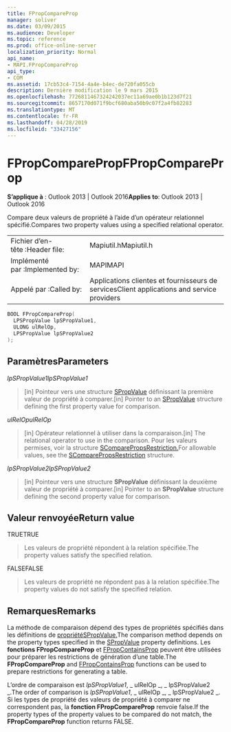 ```yaml
---
title: FPropCompareProp
manager: soliver
ms.date: 03/09/2015
ms.audience: Developer
ms.topic: reference
ms.prod: office-online-server
localization_priority: Normal
api_name:
- MAPI.FPropCompareProp
api_type:
- COM
ms.assetid: 17cb53c4-7154-4a4e-b4ec-de720fa055cb
description: Dernière modification le 9 mars 2015
ms.openlocfilehash: 7726811467324242037ec11a69ae0b1b123d7f21
ms.sourcegitcommit: 8657170d071f9bcf680aba50b9c07f2a4fb82283
ms.translationtype: MT
ms.contentlocale: fr-FR
ms.lasthandoff: 04/28/2019
ms.locfileid: "33427156"
---
```

# <a name="fpropcompareprop"></a><span data-ttu-id="4b7e1-103">FPropCompareProp</span><span class="sxs-lookup"><span data-stu-id="4b7e1-103">FPropCompareProp</span></span>

<span data-ttu-id="4b7e1-104">**S’applique à** : Outlook 2013 | Outlook 2016</span><span class="sxs-lookup"><span data-stu-id="4b7e1-104">**Applies to**: Outlook 2013 | Outlook 2016</span></span> 
  
<span data-ttu-id="4b7e1-105">Compare deux valeurs de propriété à l’aide d’un opérateur relationnel spécifié.</span><span class="sxs-lookup"><span data-stu-id="4b7e1-105">Compares two property values using a specified relational operator.</span></span> 
  
|||
|:-----|:-----|
|<span data-ttu-id="4b7e1-106">Fichier d’en-tête :</span><span class="sxs-lookup"><span data-stu-id="4b7e1-106">Header file:</span></span>  <br/> |<span data-ttu-id="4b7e1-107">Mapiutil.h</span><span class="sxs-lookup"><span data-stu-id="4b7e1-107">Mapiutil.h</span></span>  <br/> |
|<span data-ttu-id="4b7e1-108">Implémenté par :</span><span class="sxs-lookup"><span data-stu-id="4b7e1-108">Implemented by:</span></span>  <br/> |<span data-ttu-id="4b7e1-109">MAPI</span><span class="sxs-lookup"><span data-stu-id="4b7e1-109">MAPI</span></span>  <br/> |
|<span data-ttu-id="4b7e1-110">Appelé par :</span><span class="sxs-lookup"><span data-stu-id="4b7e1-110">Called by:</span></span>  <br/> |<span data-ttu-id="4b7e1-111">Applications clientes et fournisseurs de services</span><span class="sxs-lookup"><span data-stu-id="4b7e1-111">Client applications and service providers</span></span>  <br/> |
   
```cpp
BOOL FPropCompareProp(
  LPSPropValue lpSPropValue1,
  ULONG ulRelOp,
  LPSPropValue lpSPropValue2
);
```

## <a name="parameters"></a><span data-ttu-id="4b7e1-112">Paramètres</span><span class="sxs-lookup"><span data-stu-id="4b7e1-112">Parameters</span></span>

<span data-ttu-id="4b7e1-113">_lpSPropValue1_</span><span class="sxs-lookup"><span data-stu-id="4b7e1-113">_lpSPropValue1_</span></span>
  
> <span data-ttu-id="4b7e1-114">[in] Pointeur vers une structure [SPropValue](spropvalue.md) définissant la première valeur de propriété à comparer.</span><span class="sxs-lookup"><span data-stu-id="4b7e1-114">[in] Pointer to an [SPropValue](spropvalue.md) structure defining the first property value for comparison.</span></span> 
    
<span data-ttu-id="4b7e1-115">_ulRelOp_</span><span class="sxs-lookup"><span data-stu-id="4b7e1-115">_ulRelOp_</span></span>
  
> <span data-ttu-id="4b7e1-116">[in] Opérateur relationnel à utiliser dans la comparaison.</span><span class="sxs-lookup"><span data-stu-id="4b7e1-116">[in] The relational operator to use in the comparison.</span></span> <span data-ttu-id="4b7e1-117">Pour les valeurs permises, voir la structure [SComparePropsRestriction.](scomparepropsrestriction.md)</span><span class="sxs-lookup"><span data-stu-id="4b7e1-117">For allowable values, see the [SComparePropsRestriction](scomparepropsrestriction.md) structure.</span></span> 
    
<span data-ttu-id="4b7e1-118">_lpSPropValue2_</span><span class="sxs-lookup"><span data-stu-id="4b7e1-118">_lpSPropValue2_</span></span>
  
> <span data-ttu-id="4b7e1-119">[in] Pointeur vers une structure **SPropValue** définissant la deuxième valeur de propriété à comparer.</span><span class="sxs-lookup"><span data-stu-id="4b7e1-119">[in] Pointer to an **SPropValue** structure defining the second property value for comparison.</span></span> 
    
## <a name="return-value"></a><span data-ttu-id="4b7e1-120">Valeur renvoyée</span><span class="sxs-lookup"><span data-stu-id="4b7e1-120">Return value</span></span>

<span data-ttu-id="4b7e1-121">TRUE</span><span class="sxs-lookup"><span data-stu-id="4b7e1-121">TRUE</span></span> 
  
> <span data-ttu-id="4b7e1-122">Les valeurs de propriété répondent à la relation spécifiée.</span><span class="sxs-lookup"><span data-stu-id="4b7e1-122">The property values satisfy the specified relation.</span></span> 
    
<span data-ttu-id="4b7e1-123">FALSE</span><span class="sxs-lookup"><span data-stu-id="4b7e1-123">FALSE</span></span> 
  
> <span data-ttu-id="4b7e1-124">Les valeurs de propriété ne répondent pas à la relation spécifiée.</span><span class="sxs-lookup"><span data-stu-id="4b7e1-124">The property values do not satisfy the specified relation.</span></span>
    
## <a name="remarks"></a><span data-ttu-id="4b7e1-125">Remarques</span><span class="sxs-lookup"><span data-stu-id="4b7e1-125">Remarks</span></span>

<span data-ttu-id="4b7e1-126">La méthode de comparaison dépend des types de propriétés spécifiés dans les définitions de [propriétéSPropValue.](spropvalue.md)</span><span class="sxs-lookup"><span data-stu-id="4b7e1-126">The comparison method depends on the property types specified in the [SPropValue](spropvalue.md) property definitions.</span></span> <span data-ttu-id="4b7e1-127">Les **fonctions FPropCompareProp** et [FPropContainsProp](fpropcontainsprop.md) peuvent être utilisées pour préparer les restrictions de génération d’une table.</span><span class="sxs-lookup"><span data-stu-id="4b7e1-127">The **FPropCompareProp** and [FPropContainsProp](fpropcontainsprop.md) functions can be used to prepare restrictions for generating a table.</span></span> 
  
<span data-ttu-id="4b7e1-128">L’ordre de comparaison est  _lpSPropValue1_, _ ulRelOp _, _ lpSPropValue2 _.</span><span class="sxs-lookup"><span data-stu-id="4b7e1-128">The order of comparison is  _lpSPropValue1_, _ ulRelOp _, _ lpSPropValue2 _.</span></span> <span data-ttu-id="4b7e1-129">Si les types de propriété des valeurs de propriété à comparer ne correspondent pas, la **fonction FPropCompareProp** renvoie false.</span><span class="sxs-lookup"><span data-stu-id="4b7e1-129">If the property types of the property values to be compared do not match, the **FPropCompareProp** function returns FALSE.</span></span> 
  

